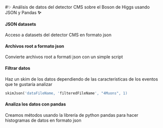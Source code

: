 #✨ Análisis de datos del detector CMS sobre el Boson de Higgs usando JSON y Pandas **✨**

#### JSON datasets
Acceso a datasets del detector CMS en formato json

####  Archivos root a formato json
Convierte archivos root a formati json con un simple script

#### Filtrar datos
Haz un skim de los datos dependiendo de las caracteristicas de los eventos que te gustaría analizar
```python
skimJson('dataFileName, 'filteredFileName', "4Muons", 1)
```

#### Analiza los datos con pandas
Creamos métodos usando la librería de python pandas para hacer histogramas de datos en formato json
